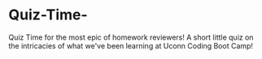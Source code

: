 # Quiz-Time-
Quiz Time for the most epic of homework reviewers!
A short little quiz on the intricacies of what we've been learning at Uconn Coding Boot Camp!
